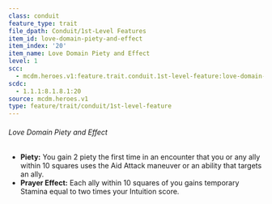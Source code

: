 ```yaml
---
class: conduit
feature_type: trait
file_dpath: Conduit/1st-Level Features
item_id: love-domain-piety-and-effect
item_index: '20'
item_name: Love Domain Piety and Effect
level: 1
scc:
  - mcdm.heroes.v1:feature.trait.conduit.1st-level-feature:love-domain-piety-and-effect
scdc:
  - 1.1.1:8.1.8.1:20
source: mcdm.heroes.v1
type: feature/trait/conduit/1st-level-feature
---
```


###### Love Domain Piety and Effect

- **Piety:** You gain 2 piety the first time in an encounter that you or any ally within 10 squares uses the Aid Attack maneuver or an ability that targets an ally.
- **Prayer Effect:** Each ally within 10 squares of you gains temporary Stamina equal to two times your Intuition score.
